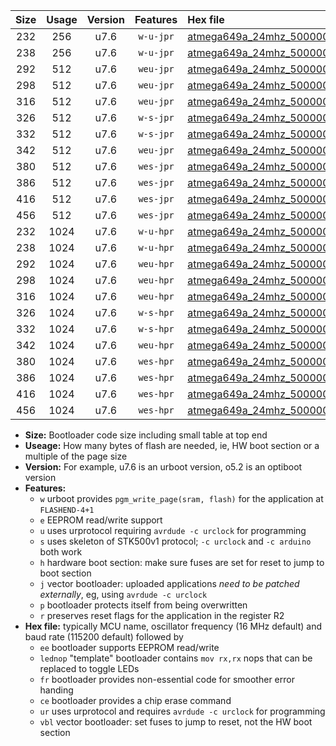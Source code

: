 |Size|Usage|Version|Features|Hex file|
|:-:|:-:|:-:|:-:|:--|
|232|256|u7.6|`w-u-jpr`|[atmega649a_24mhz_500000bps_ur_vbl.hex](https://raw.githubusercontent.com/stefanrueger/urboot/main/atmega649a_24mhz_500000bps_ur_vbl.hex)|
|238|256|u7.6|`w-u-jpr`|[atmega649a_24mhz_500000bps_lednop_ur_vbl.hex](https://raw.githubusercontent.com/stefanrueger/urboot/main/atmega649a_24mhz_500000bps_lednop_ur_vbl.hex)|
|292|512|u7.6|`weu-jpr`|[atmega649a_24mhz_500000bps_ee_ur_vbl.hex](https://raw.githubusercontent.com/stefanrueger/urboot/main/atmega649a_24mhz_500000bps_ee_ur_vbl.hex)|
|298|512|u7.6|`weu-jpr`|[atmega649a_24mhz_500000bps_ee_lednop_ur_vbl.hex](https://raw.githubusercontent.com/stefanrueger/urboot/main/atmega649a_24mhz_500000bps_ee_lednop_ur_vbl.hex)|
|316|512|u7.6|`weu-jpr`|[atmega649a_24mhz_500000bps_ee_lednop_fr_ur_vbl.hex](https://raw.githubusercontent.com/stefanrueger/urboot/main/atmega649a_24mhz_500000bps_ee_lednop_fr_ur_vbl.hex)|
|326|512|u7.6|`w-s-jpr`|[atmega649a_24mhz_500000bps_vbl.hex](https://raw.githubusercontent.com/stefanrueger/urboot/main/atmega649a_24mhz_500000bps_vbl.hex)|
|332|512|u7.6|`w-s-jpr`|[atmega649a_24mhz_500000bps_lednop_vbl.hex](https://raw.githubusercontent.com/stefanrueger/urboot/main/atmega649a_24mhz_500000bps_lednop_vbl.hex)|
|342|512|u7.6|`weu-jpr`|[atmega649a_24mhz_500000bps_ee_lednop_fr_ce_ur_vbl.hex](https://raw.githubusercontent.com/stefanrueger/urboot/main/atmega649a_24mhz_500000bps_ee_lednop_fr_ce_ur_vbl.hex)|
|380|512|u7.6|`wes-jpr`|[atmega649a_24mhz_500000bps_ee_vbl.hex](https://raw.githubusercontent.com/stefanrueger/urboot/main/atmega649a_24mhz_500000bps_ee_vbl.hex)|
|386|512|u7.6|`wes-jpr`|[atmega649a_24mhz_500000bps_ee_lednop_vbl.hex](https://raw.githubusercontent.com/stefanrueger/urboot/main/atmega649a_24mhz_500000bps_ee_lednop_vbl.hex)|
|416|512|u7.6|`wes-jpr`|[atmega649a_24mhz_500000bps_ee_lednop_fr_vbl.hex](https://raw.githubusercontent.com/stefanrueger/urboot/main/atmega649a_24mhz_500000bps_ee_lednop_fr_vbl.hex)|
|456|512|u7.6|`wes-jpr`|[atmega649a_24mhz_500000bps_ee_lednop_fr_ce_vbl.hex](https://raw.githubusercontent.com/stefanrueger/urboot/main/atmega649a_24mhz_500000bps_ee_lednop_fr_ce_vbl.hex)|
|232|1024|u7.6|`w-u-hpr`|[atmega649a_24mhz_500000bps_ur.hex](https://raw.githubusercontent.com/stefanrueger/urboot/main/atmega649a_24mhz_500000bps_ur.hex)|
|238|1024|u7.6|`w-u-hpr`|[atmega649a_24mhz_500000bps_lednop_ur.hex](https://raw.githubusercontent.com/stefanrueger/urboot/main/atmega649a_24mhz_500000bps_lednop_ur.hex)|
|292|1024|u7.6|`weu-hpr`|[atmega649a_24mhz_500000bps_ee_ur.hex](https://raw.githubusercontent.com/stefanrueger/urboot/main/atmega649a_24mhz_500000bps_ee_ur.hex)|
|298|1024|u7.6|`weu-hpr`|[atmega649a_24mhz_500000bps_ee_lednop_ur.hex](https://raw.githubusercontent.com/stefanrueger/urboot/main/atmega649a_24mhz_500000bps_ee_lednop_ur.hex)|
|316|1024|u7.6|`weu-hpr`|[atmega649a_24mhz_500000bps_ee_lednop_fr_ur.hex](https://raw.githubusercontent.com/stefanrueger/urboot/main/atmega649a_24mhz_500000bps_ee_lednop_fr_ur.hex)|
|326|1024|u7.6|`w-s-hpr`|[atmega649a_24mhz_500000bps.hex](https://raw.githubusercontent.com/stefanrueger/urboot/main/atmega649a_24mhz_500000bps.hex)|
|332|1024|u7.6|`w-s-hpr`|[atmega649a_24mhz_500000bps_lednop.hex](https://raw.githubusercontent.com/stefanrueger/urboot/main/atmega649a_24mhz_500000bps_lednop.hex)|
|342|1024|u7.6|`weu-hpr`|[atmega649a_24mhz_500000bps_ee_lednop_fr_ce_ur.hex](https://raw.githubusercontent.com/stefanrueger/urboot/main/atmega649a_24mhz_500000bps_ee_lednop_fr_ce_ur.hex)|
|380|1024|u7.6|`wes-hpr`|[atmega649a_24mhz_500000bps_ee.hex](https://raw.githubusercontent.com/stefanrueger/urboot/main/atmega649a_24mhz_500000bps_ee.hex)|
|386|1024|u7.6|`wes-hpr`|[atmega649a_24mhz_500000bps_ee_lednop.hex](https://raw.githubusercontent.com/stefanrueger/urboot/main/atmega649a_24mhz_500000bps_ee_lednop.hex)|
|416|1024|u7.6|`wes-hpr`|[atmega649a_24mhz_500000bps_ee_lednop_fr.hex](https://raw.githubusercontent.com/stefanrueger/urboot/main/atmega649a_24mhz_500000bps_ee_lednop_fr.hex)|
|456|1024|u7.6|`wes-hpr`|[atmega649a_24mhz_500000bps_ee_lednop_fr_ce.hex](https://raw.githubusercontent.com/stefanrueger/urboot/main/atmega649a_24mhz_500000bps_ee_lednop_fr_ce.hex)|

- **Size:** Bootloader code size including small table at top end
- **Useage:** How many bytes of flash are needed, ie, HW boot section or a multiple of the page size
- **Version:** For example, u7.6 is an urboot version, o5.2 is an optiboot version
- **Features:**
  + `w` urboot provides `pgm_write_page(sram, flash)` for the application at `FLASHEND-4+1`
  + `e` EEPROM read/write support
  + `u` uses urprotocol requiring `avrdude -c urclock` for programming
  + `s` uses skeleton of STK500v1 protocol; `-c urclock` and `-c arduino` both work
  + `h` hardware boot section: make sure fuses are set for reset to jump to boot section
  + `j` vector bootloader: uploaded applications *need to be patched externally*, eg, using `avrdude -c urclock`
  + `p` bootloader protects itself from being overwritten
  + `r` preserves reset flags for the application in the register R2
- **Hex file:** typically MCU name, oscillator frequency (16 MHz default) and baud rate (115200 default) followed by
  + `ee` bootloader supports EEPROM read/write
  + `lednop` "template" bootloader contains `mov rx,rx` nops that can be replaced to toggle LEDs
  + `fr` bootloader provides non-essential code for smoother error handing
  + `ce` bootloader provides a chip erase command
  + `ur` uses urprotocol and requires `avrdude -c urclock` for programming
  + `vbl` vector bootloader: set fuses to jump to reset, not the HW boot section
